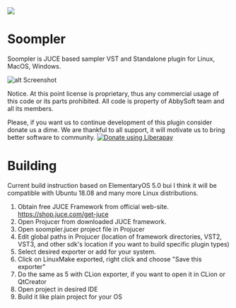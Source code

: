 <img src="http://img.shields.io/liberapay/receives/abbysoft.svg?logo=liberapay">

# Soompler
Soompler is JUCE based sampler VST and Standalone plugin for Linux, MacOS, Windows.

![alt Screenshot](https://i.imgur.com/xgWU7Ad.png)

Notice. At this point license is proprietary, thus any commercial usage of this code or its parts prohibited. All code is property of AbbySoft team and all its members.

Please, if you want us to continue development of this plugin consider donate us a dime. We are thankful to all support, it will motivate us to bring better software to community. <noscript><a href="https://liberapay.com/abbysoft/donate"><img alt="Donate using Liberapay" src="https://liberapay.com/assets/widgets/donate.svg"></a></noscript>

# Building

Сurrent build instruction based on ElementaryOS 5.0 bui I think it will be compatible with Ubuntu 18.08 and many more Linux distributions.

1. Obtain free JUCE Framework from official web-site. https://shop.juce.com/get-juce
2. Open Projucer from downloaded JUCE framework.
3. Open soompler.jucer project file in Projucer
4. Edit global paths in Projucer (location of framework directories, VST2, VST3, and other sdk's location if you want to build specific plugin types)
5. Select desired exporter or add for your system. 
6. Click on LinuxMake exported, right click and choose "Save this exporter"
7. Do the same as 5 with CLion exporter, if you want to open it in CLion or QtCreator
8. Open project in desired IDE
9. Build it like plain project for your OS
